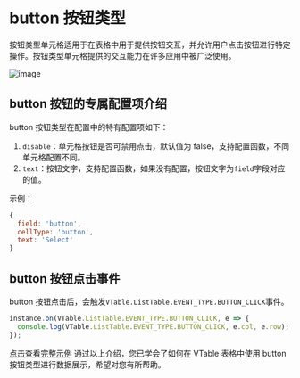 # button 按钮类型

按钮类型单元格适用于在表格中用于提供按钮交互，并允许用户点击按钮进行特定操作。按钮类型单元格提供的交互能力在许多应用中被广泛使用。

![image](https://lf9-dp-fe-cms-tos.byteorg.com/obj/bit-cloud/VTable/preview/button.png)

## button 按钮的专属配置项介绍

button 按钮类型在配置中的特有配置项如下：

1. `disable`：单元格按钮是否可禁用点击，默认值为 false，支持配置函数，不同单元格配置不同。
2. `text`：按钮文字，支持配置函数，如果没有配置，按钮文字为`field`字段对应的值。

示例：

```javascript
{
  field: 'button',
  cellType: 'button',
  text: 'Select'
}
```

## button 按钮点击事件

button 按钮点击后，会触发`VTable.ListTable.EVENT_TYPE.BUTTON_CLICK`事件。

```javascript
instance.on(VTable.ListTable.EVENT_TYPE.BUTTON_CLICK, e => {
  console.log(VTable.ListTable.EVENT_TYPE.BUTTON_CLICK, e.col, e.row);
});
```

[点击查看完整示例](../../demo/cell-type/button)
通过以上介绍，您已学会了如何在 VTable 表格中使用 button 按钮类型进行数据展示，希望对您有所帮助。
